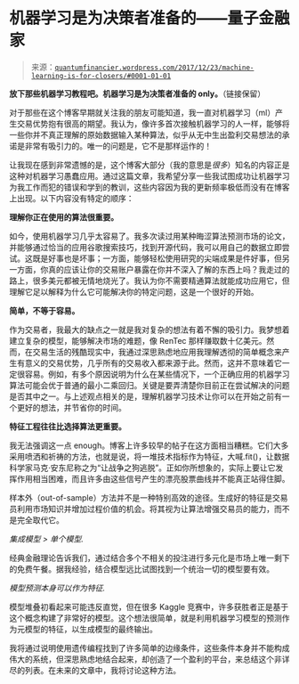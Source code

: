 <!--yml

分类：未分类

日期：2024-05-18 13:59:54

-->

# 机器学习是为决策者准备的——量子金融家

> 来源：[`quantumfinancier.wordpress.com/2017/12/23/machine-learning-is-for-closers/#0001-01-01`](https://quantumfinancier.wordpress.com/2017/12/23/machine-learning-is-for-closers/#0001-01-01)

**放下那些机器学习教程吧。机器学习是为决策者准备的 only。**（链接保留）

对于那些在这个博客早期就关注我的朋友可能知道，我一直对机器学习（ml）产生交易优势抱有很高的期望。我认为，像许多首次接触机器学习的人一样，能够将一些你并不真正理解的原始数据输入某种算法，似乎从无中生出盈利交易想法的承诺是非常有吸引力的。唯一的问题是，它不是那样运作的！

让我现在感到非常遗憾的是，这个博客大部分（我的意思是*很多*）知名的内容正是这种对机器学习愚蠢应用。通过这篇文章，我希望分享一些我试图成功让机器学习为我工作而犯的错误和学到的教训，这些内容因为我的更新频率极低而没有在博客上出现。以下内容没有特定的顺序：

**理解你正在使用的算法很重要。**

如今，使用机器学习几乎太容易了。我多次读过用某种晦涩算法预测市场的论文，并能够通过恰当的应用谷歌搜索技巧，找到开源代码，我可以用自己的数据立即尝试。这既是好事也是坏事；一方面，能够轻松使用研究的尖端成果是件好事，但另一方面，你真的应该让你的交易账户暴露在你并不深入了解的东西上吗？我走过的路上，很多美元都被无情地烧光了。我认为你不需要精通算法就能成功应用它，但理解它足以解释为什么它可能解决你的特定问题，这是一个很好的开始。

**简单，不等于容易。**

作为交易者，我最大的缺点之一就是我对复杂的想法有着不懈的吸引力。我梦想着建立复杂的模型，能够解决市场的难题，像 RenTec 那样赚取数十亿美元。然而，在交易生活的残酷现实中，我通过深思熟虑地应用我理解透彻的简单概念来产生有意义的交易优势，几乎所有的交易收入都来源于此。然而，这并不意味着它一定很容易。例如，有多个原因说明为什么在某些情况下，一个正确应用的机器学习算法可能会优于普通的最小二乘回归。关键是要弄清楚你目前正在尝试解决的问题是否其中之一。与上述观点相关的是，理解机器学习技术让你可以在开始之前有一个更好的想法，并节省你的时间。

**特征工程往往比选择算法更重要。**

我无法强调这一点 enough。博客上许多较早的帖子在这方面相当糟糕。它们大多采用喷洒和祈祷的方法，也就是说，将一堆技术指标作为特征，大喊.fit()，让数据科学家马克·安东尼称之为“让战争之狗逃脱”。正如你所想象的，实际上要让它发挥作用相当困难，而且许多由这些信号产生的漂亮股票曲线并不能真正站得住脚。

样本外（out-of-sample）方法并不是一种特别高效的途径。生成好的特征是交易员利用市场知识并增加过程价值的机会。将其视为让算法增强交易员的能力，而不是完全取代它。

*集成模型 > 单个模型.*

经典金融理论告诉我们，通过结合多个不相关的投注进行多元化是市场上唯一剩下的免费午餐。据我经验，结合模型远比试图找到一个统治一切的模型要有效。

*模型预测本身可以作为特征.*

模型堆叠初看起来可能违反直觉，但在很多 Kaggle 竞赛中，许多获胜者正是基于这个概念构建了非常好的模型。这个想法很简单，就是利用机器学习模型的预测作为元模型的特征，以生成模型的最终输出。

我将通过说明使用遗传编程找到了许多简单的边缘条件，这些条件本身并不能构成伟大的系统，但深思熟虑地结合起来，却创造了一个盈利的平台，来总结这个非详尽的列表。在未来的文章中，我将讨论这种方法。
